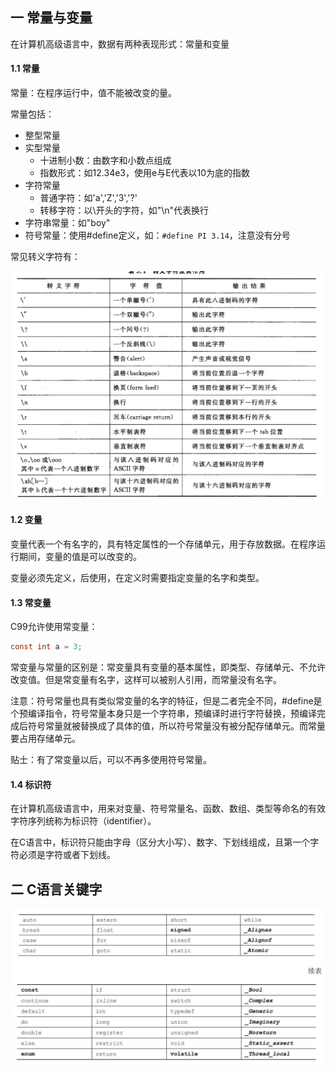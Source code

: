 ## 一 常量与变量

在计算机高级语言中，数据有两种表现形式：常量和变量  

#### 1.1 常量 

常量：在程序运行中，值不能被改变的量。  

常量包括：
- 整型常量
- 实型常量
    - 十进制小数：由数字和小数点组成
    - 指数形式：如12.34e3，使用e与E代表以10为底的指数
- 字符常量  
    - 普通字符：如'a','Z','3','?' 
    - 转移字符：以\开头的字符，如"\n"代表换行
- 字符串常量：如"boy"
- 符号常量：使用#define定义，如：`#define PI 3.14`，注意没有分号

常见转义字符有：  

![](../../images/programming/c/02-escape.png)

#### 1.2 变量

变量代表一个有名字的，具有特定属性的一个存储单元，用于存放数据。在程序运行期间，变量的值是可以改变的。  

变量必须先定义，后使用，在定义时需要指定变量的名字和类型。 

#### 1.3 常变量  

C99允许使用常变量：
```c
const int a = 3;
```

常变量与常量的区别是：常变量具有变量的基本属性，即类型、存储单元、不允许改变值。但是常变量有名字，这样可以被别人引用，而常量没有名字。  

注意：符号常量也具有类似常变量的名字的特征，但是二者完全不同，#define是个预编译指令，符号常量本身只是一个字符串，预编译时进行字符替换，预编译完成后符号常量就被替换成了具体的值，所以符号常量没有被分配存储单元。而常量要占用存储单元。  

贴士：有了常变量以后，可以不再多使用符号常量。  

#### 1.4 标识符

在计算机高级语言中，用来对变量、符号常量名、函数、数组、类型等命名的有效字符序列统称为标识符（identifier）。  

在C语言中，标识符只能由字母（区分大小写）、数字、下划线组成，且第一个字符必须是字符或者下划线。  

## 二 C语言关键字 

![](../../images/programming/c/01-identifier.png)
